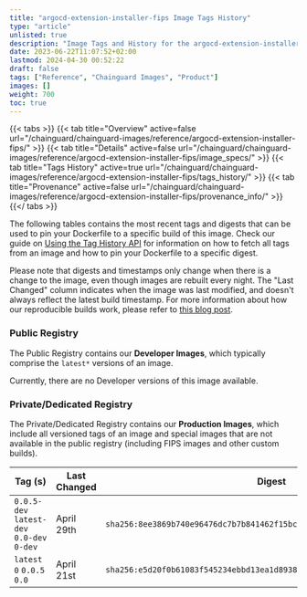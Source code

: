 ```yaml
---
title: "argocd-extension-installer-fips Image Tags History"
type: "article"
unlisted: true
description: "Image Tags and History for the argocd-extension-installer-fips Chainguard Image"
date: 2023-06-22T11:07:52+02:00
lastmod: 2024-04-30 00:52:22
draft: false
tags: ["Reference", "Chainguard Images", "Product"]
images: []
weight: 700
toc: true
---
```


{{< tabs >}}
{{< tab title="Overview" active=false url="/chainguard/chainguard-images/reference/argocd-extension-installer-fips/" >}}
{{< tab title="Details" active=false url="/chainguard/chainguard-images/reference/argocd-extension-installer-fips/image_specs/" >}}
{{< tab title="Tags History" active=true url="/chainguard/chainguard-images/reference/argocd-extension-installer-fips/tags_history/" >}}
{{< tab title="Provenance" active=false url="/chainguard/chainguard-images/reference/argocd-extension-installer-fips/provenance_info/" >}}
{{</ tabs >}}

The following tables contains the most recent tags and digests that can be used to pin your Dockerfile to a specific build of this image. Check our guide on [Using the Tag History API](/chainguard/chainguard-images/using-the-tag-history-api/) for information on how to fetch all tags from an image and how to pin your Dockerfile to a specific digest.

Please note that digests and timestamps only change when there is a change to the image, even though images are rebuilt every night. The "Last Changed" column indicates when the image was last modified, and doesn't always reflect the latest build timestamp. For more information about how our reproducible builds work, please refer to [this blog post](https://www.chainguard.dev/unchained/reproducing-chainguards-reproducible-image-builds).

### Public Registry
The Public Registry contains our **Developer Images**, which typically comprise the `latest*` versions of an image.

Currently, there are no Developer versions of this image available.

### Private/Dedicated Registry
The Private/Dedicated Registry contains our **Production Images**, which include all versioned tags of an image and special images that are not available in the public registry (including FIPS images and other custom builds).

| Tag (s)                                     | Last Changed | Digest                                                                    |
|---------------------------------------------|--------------|---------------------------------------------------------------------------|
|  `0.0.5-dev` `latest-dev` `0.0-dev` `0-dev` | April 29th   | `sha256:8ee3869b740e96476dc7b7b841462f15bc6bf8e0291a0191d4f46184c8771512` |
|  `latest` `0` `0.0.5` `0.0`                 | April 21st   | `sha256:e5d20f0b61083f545234ebbd13ea1d89383ae587d260499998cf0ea61038b339` |

